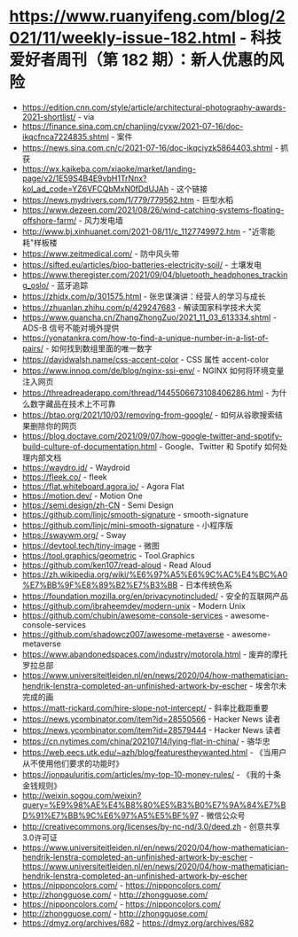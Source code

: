 # https://www.ruanyifeng.com/blog/2021/11/weekly-issue-182.html - 科技爱好者周刊（第 182 期）：新人优惠的风险

- https://edition.cnn.com/style/article/architectural-photography-awards-2021-shortlist/ - via
- https://finance.sina.com.cn/chanjing/cyxw/2021-07-16/doc-ikqcfnca7224835.shtml - 案件
- https://news.sina.com.cn/c/2021-07-16/doc-ikqciyzk5864403.shtml - 抓获
- https://wx.kaikeba.com/xiaoke/market/landing-page/v2/1E59S4B4E9vbH1TrNnx?kol_ad_code=YZ6VFCQbMxN0fDdUJAh - 这个链接
- https://news.mydrivers.com/1/779/779562.htm - 巨型水稻
- https://www.dezeen.com/2021/08/26/wind-catching-systems-floating-offshore-farm/ - 风力发电墙
- http://www.bj.xinhuanet.com/2021-08/11/c_1127749972.htm - "近零能耗"样板楼
- https://www.zeitmedical.com/ - 防中风头带
- https://sifted.eu/articles/bioo-batteries-electricity-soil/ - 土壤发电
- https://www.theregister.com/2021/09/04/bluetooth_headphones_tracking_oslo/ - 蓝牙追踪
- https://zhidx.com/p/301575.html - 张忠谋演讲：经营人的学习与成长
- https://zhuanlan.zhihu.com/p/429247683 - 解读国家科学技术大奖
- https://www.guancha.cn/ZhangZhongZuo/2021_11_03_613334.shtml - ADS-B 信号不能对境外提供
- https://yonatankra.com/how-to-find-a-unique-number-in-a-list-of-pairs/ - 如何找到数组里面的唯一数字
- https://davidwalsh.name/css-accent-color - CSS 属性 accent-color
- https://www.innoq.com/de/blog/nginx-ssi-env/ - NGINX 如何将环境变量注入网页
- https://threadreaderapp.com/thread/1445506673108406286.html - 为什么数字藏品在技术上不可靠
- https://btao.org/2021/10/03/removing-from-google/ - 如何从谷歌搜索结果删除你的网页
- https://blog.doctave.com/2021/09/07/how-google-twitter-and-spotify-build-culture-of-documentation.html - Google、Twitter 和 Spotify 如何处理内部文档
- https://waydro.id/ - Waydroid
- https://fleek.co/ - fleek
- https://flat.whiteboard.agora.io/ - Agora Flat
- https://motion.dev/ - Motion One
- https://semi.design/zh-CN - Semi Design
- https://github.com/linjc/smooth-signature - smooth-signature
- https://github.com/linjc/mini-smooth-signature - 小程序版
- https://swaywm.org/ - Sway
- https://devtool.tech/tiny-image - 微图
- https://tool.graphics/geometric - Tool.Graphics
- https://github.com/ken107/read-aloud - Read Aloud
- https://zh.wikipedia.org/wiki/%E6%97%A5%E6%9C%AC%E4%BC%A0%E7%BB%9F%E8%89%B2%E7%B3%BB - 日本传统色系
- https://foundation.mozilla.org/en/privacynotincluded/ - 安全的互联网产品
- https://github.com/ibraheemdev/modern-unix - Modern Unix
- https://github.com/chubin/awesome-console-services - awesome-console-services
- https://github.com/shadowcz007/awesome-metaverse - awesome-metaverse
- https://www.abandonedspaces.com/industry/motorola.html - 废弃的摩托罗拉总部
- https://www.universiteitleiden.nl/en/news/2020/04/how-mathematician-hendrik-lenstra-completed-an-unfinished-artwork-by-escher - 埃舍尔未完成的画
- https://matt-rickard.com/hire-slope-not-intercept/ - 斜率比截距重要
- https://news.ycombinator.com/item?id=28550566 - Hacker News 读者
- https://news.ycombinator.com/item?id=28579444 - Hacker News 读者
- https://cn.nytimes.com/china/20210714/lying-flat-in-china/ - 骆华忠
- https://web.eecs.utk.edu/~azh/blog/featurestheywanted.html - 《当用户从不使用他们要求的功能时》
- https://jonpauluritis.com/articles/my-top-10-money-rules/ - 《我的十条金钱规则》
- http://weixin.sogou.com/weixin?query=%E9%98%AE%E4%B8%80%E5%B3%B0%E7%9A%84%E7%BD%91%E7%BB%9C%E6%97%A5%E5%BF%97 - 微信公众号
- http://creativecommons.org/licenses/by-nc-nd/3.0/deed.zh - 创意共享3.0许可证
- https://www.universiteitleiden.nl/en/news/2020/04/how-mathematician-hendrik-lenstra-completed-an-unfinished-artwork-by-escher - https://www.universiteitleiden.nl/en/news/2020/04/how-mathematician-hendrik-lenstra-completed-an-unfinished-artwork-by-escher
- https://nipponcolors.com/ - https://nipponcolors.com/
- http://zhongguose.com/ - http://zhongguose.com/
- https://nipponcolors.com/ - https://nipponcolors.com/
- http://zhongguose.com/ - http://zhongguose.com/
- https://dmyz.org/archives/682 - https://dmyz.org/archives/682